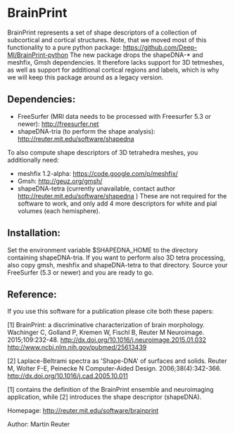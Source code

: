 BrainPrint
==========

BrainPrint represents a set of shape descriptors of a collection of subcortical and cortical structures.
Note, that we moved most of this functionality to a pure python package:
https://github.com/Deep-MI/BrainPrint-python 
The new package drops the shapeDNA-* and meshfix, Gmsh dependencies. It therefore lacks support for 3D tetmeshes, 
as well as support for additional cortical regions and labels, which is why we will keep this package around
as a legacy version. 

## Dependencies:
- FreeSurfer (MRI data needs to be processed with Freesurfer 5.3 or newer): http://freesurfer.net
- shapeDNA-tria (to perform the shape analysis): http://reuter.mit.edu/software/shapedna

To also compute shape descriptors of 3D tetrahedra meshes, you additionally need:
- meshfix  1.2-alpha: https://code.google.com/p/meshfix/
- Gmsh: http://geuz.org/gmsh/
- shapeDNA-tetra (currently unavailable, contact author http://reuter.mit.edu/software/shapedna )
These are not required for the software to work, and only add 4 more descriptors for white and pial volumes (each hemisphere).

## Installation:
Set the environment variable $SHAPEDNA_HOME to the directory containing shapeDNA-tria. If you want to perform also 3D tetra processing, also copy gmsh, meshfix and shapeDNA-tetra to that directory. Source your FreeSurfer (5.3 or newer) and you are ready to go. 

## Reference:

If you use this software for a publication please cite both these papers:

[1]
BrainPrint: a discriminative characterization of brain morphology.
Wachinger C, Golland P, Kremen W, Fischl B, Reuter M
Neuroimage. 2015;109:232-48.
http://dx.doi.org/10.1016/j.neuroimage.2015.01.032
http://www.ncbi.nlm.nih.gov/pubmed/25613439

[2]
Laplace-Beltrami spectra as 'Shape-DNA' of surfaces and solids.
Reuter M, Wolter F-E, Peinecke N
Computer-Aided Design. 2006;38(4):342-366.
http://dx.doi.org/10.1016/j.cad.2005.10.011

[1] contains the definition of the BrainPrint ensemble and neuroimaging application, while
[2] introduces the shape descriptor (shapeDNA).

Homepage: http://reuter.mit.edu/software/brainprint

Author: Martin Reuter
